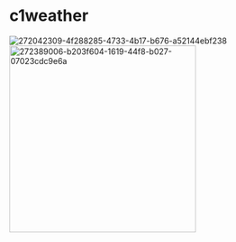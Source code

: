# c1weather
![272042309-4f288285-4733-4b17-b676-a52144ebf238](https://github.com/calebchow9/c1weather/assets/38333990/9bd9423a-848a-47e4-8470-ed4afa249f4d)
<img width="331" alt="272389006-b203f604-1619-44f8-b027-07023cdc9e6a" src="https://github.com/calebchow9/c1weather/assets/38333990/4a91eb95-d5e6-4a1a-9202-05104bbd3660">
